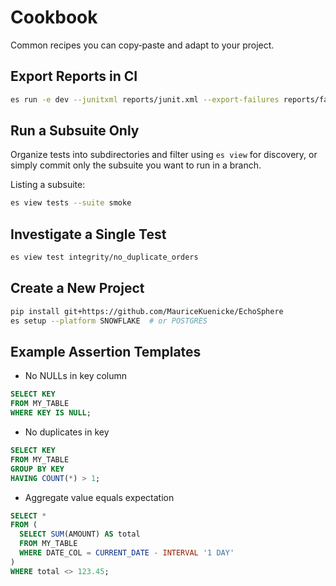 # Cookbook

Common recipes you can copy‑paste and adapt to your project.

## Export Reports in CI
```sh
es run -e dev --junitxml reports/junit.xml --export-failures reports/failures.xlsx
```

## Run a Subsuite Only
Organize tests into subdirectories and filter using `es view` for discovery, or simply commit only the subsuite you want to run in a branch.

Listing a subsuite:
```sh
es view tests --suite smoke
```

## Investigate a Single Test
```sh
es view test integrity/no_duplicate_orders
```

## Create a New Project
```sh
pip install git+https://github.com/MauriceKuenicke/EchoSphere
es setup --platform SNOWFLAKE  # or POSTGRES
```

## Example Assertion Templates
- No NULLs in key column
```sql
SELECT KEY
FROM MY_TABLE
WHERE KEY IS NULL;
```

- No duplicates in key
```sql
SELECT KEY
FROM MY_TABLE
GROUP BY KEY
HAVING COUNT(*) > 1;
```

- Aggregate value equals expectation
```sql
SELECT *
FROM (
  SELECT SUM(AMOUNT) AS total
  FROM MY_TABLE
  WHERE DATE_COL = CURRENT_DATE - INTERVAL '1 DAY'
)
WHERE total <> 123.45;
```
